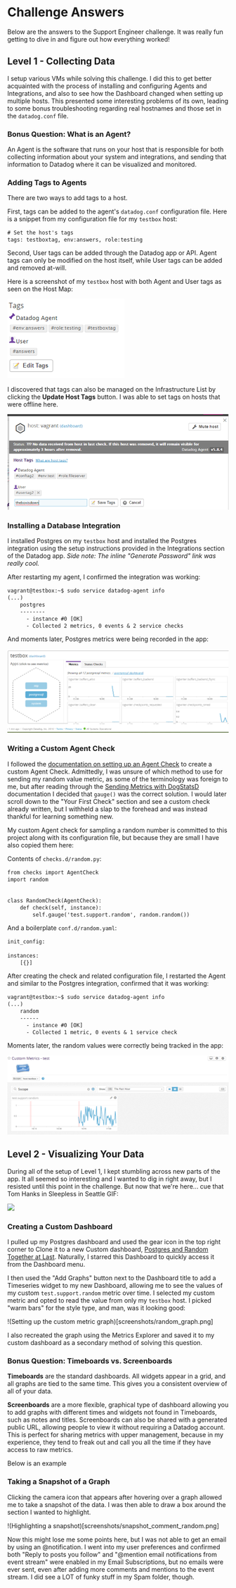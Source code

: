 # Challenge Answers

Below are the answers to the Support Engineer challenge. It was really fun getting to dive in and figure out how everything worked!

## Level 1 - Collecting Data

I setup various VMs while solving this challenge. I did this to get better acquainted with the process of installing and
configuring Agents and Integrations, and also to see how the Dashboard changed when setting up multiple hosts. This presented
some interesting problems of its own, leading to some bonus troubleshooting regarding real hostnames and those set
in the `datadog.conf` file.

### Bonus Question: What is an Agent?

An Agent is the software that runs on your host that is responsible for both collecting information about your system and
integrations, and sending that information to Datadog where it can be visualized and monitored.

### Adding Tags to Agents

There are two ways to add tags to a host.

First, tags can be added to the agent's `datadog.conf` configuration file. Here is a snippet from my configuration file for my `testbox` host:

```
# Set the host's tags
tags: testboxtag, env:answers, role:testing
```

Second, User tags can be added through the Datadog app or API. Agent tags can only be modified on the host itself, while User tags can be added and removed at-will.

Here is a screenshot of my `testbox` host with both Agent and User tags as seen on the Host Map:

![Tags on the Host Map](screenshots/host_tags_host_map.png)

I discovered that tags can also be managed on the Infrastructure List by clicking the **Update Host Tags** button. I was able to
set tags on hosts that were offline here.

![Tags on the Infrastructure List](screenshots/host_tags_infrastructure_list.png)

### Installing a Database Integration

I installed Postgres on my `testbox` host and installed the Postgres integration using the setup instructions provided in
the Integrations section of the Datadog app. _Side note: The inline "Generate Password" link was really cool._

After restarting my agent, I confirmed the integration was working:

```
vagrant@testbox:~$ sudo service datadog-agent info
(...)
    postgres
    --------
      - instance #0 [OK]
      - Collected 2 metrics, 0 events & 2 service checks
```

And moments later, Postgres metrics were being recorded in the app:

![Postgres metrics on the Host Map](screenshots/postgres_host_map.png)

### Writing a Custom Agent Check

I followed the [documentation on setting up an Agent Check](http://docs.datadoghq.com/guides/agent_checks/) to create a custom Agent Check.
Admittedly, I was unsure of which method to use for sending my random value metric, as some of the terminology was foreign to me,
but after reading through the [Sending Metrics with DogStatsD](http://docs.datadoghq.com/guides/metrics/) documentation
I decided that `gauge()` was the correct solution. I would later scroll down to the "Your First Check" section and see a custom
check already written, but I withheld a slap to the forehead and was instead thankful for learning something new.

My custom Agent check for sampling a random number is committed to this project along with its configuration file, but because
they are small I have also copied them here:

Contents of `checks.d/random.py`:

```
from checks import AgentCheck
import random


class RandomCheck(AgentCheck):
    def check(self, instance):
        self.gauge('test.support.random', random.random())
```

And a boilerplate `conf.d/random.yaml`:

```
init_config:

instances:
    [{}]
```

After creating the check and related configuration file, I restarted the Agent and similar to the Postgres integration, confirmed that it was working:

```
vagrant@testbox:~$ sudo service datadog-agent info
(...)
    random
    ------
      - instance #0 [OK]
      - Collected 1 metric, 0 events & 1 service check
```

Moments later, the random values were correctly being tracked in the app:

![Custom Agent Check Metrics](screenshots/random_metrics.png)

## Level 2 - Visualizing Your Data

During all of the setup of Level 1, I kept stumbling across new parts of the app. It all seemed so interesting and I wanted
to dig in right away, but I resisted until this point in the challenge. But now that we're here... cue that Tom Hanks in
Sleepless in Seattle GIF:

<img src="https://media.giphy.com/media/CzbiCJTYOzHTW/giphy.gif" />

### Creating a Custom Dashboard

I pulled up my Postgres dashboard and used the gear icon in the top right corner to Clone it to a new Custom dashboard,
[Postgres and Random Together at Last](https://app.datadoghq.com/dash/165011/postgres-and-random-together-at-last). Naturally,
I starred this Dashboard to quickly access it from the Dashboard menu.

I then used the "Add Graphs" button next to the Dashboard title to add a Timeseries widget to my new Dashboard, allowing me
to see the values of my custom `test.support.random` metric over time. I selected my custom metric and opted to read the value
from only my `testbox` host. I picked "warm bars" for the style type, and man, was it looking good:

!(Setting up the custom metric graph)[screenshots/random_graph.png]

I also recreated the graph using the Metrics Explorer and saved it to my custom dashboard as a secondary method of solving
this question.

### Bonus Question: Timeboards vs. Screenboards

**Timeboards** are the standard dashboards. All widgets appear in a grid, and all graphs are tied to the same time. This gives
you a consistent overview of all of your data.

**Screenboards** are a more flexible, graphical type of dashboard allowing you to add graphs with different times and widgets
not found in Timeboards, such as notes and titles. Screenboards can also be shared with a generated public URL, allowing people
to view it without requiring a Datadog account. This is perfect for sharing metrics with upper management, because in my experience,
they tend to freak out and call you all the time if they have access to raw metrics.

Below is an example

### Taking a Snapshot of a Graph

Clicking the camera icon that appears after hovering over a graph allowed me to take a snapshot of the data. I was then able to draw
a box around the section I wanted to highlight.

!(Highlighting a snapshot)[screenshots/snapshot_comment_random.png]

Now this might lose me some points here, but I was not able to get an email by using an @notification. I went into my user
preferences and confirmed both "Reply to posts you follow" and "@mention email notifications from event stream" were
enabled in my Email Subscriptions, but no emails were ever sent, even after adding more comments and mentions to
the event stream. I did see a LOT of funky stuff in my Spam folder, though.